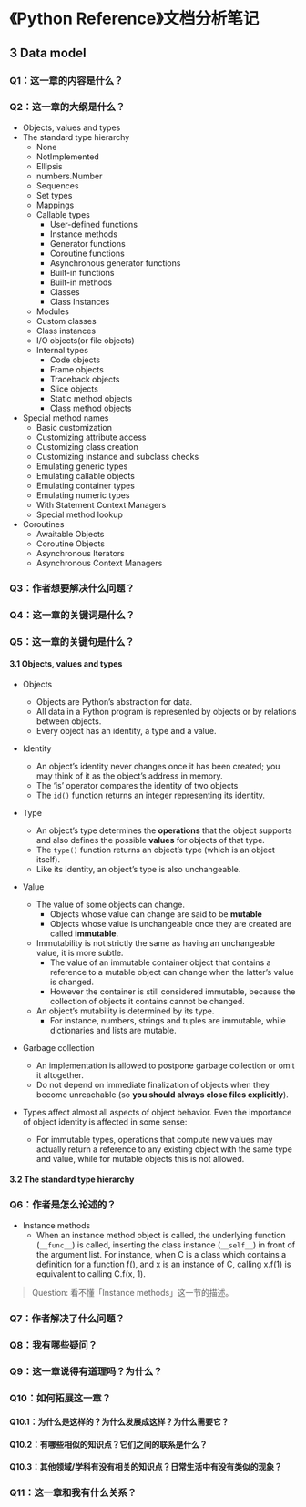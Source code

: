 # 《Python Reference》文档分析笔记

## 3 Data model

### Q1：这一章的内容是什么？

### Q2：这一章的大纲是什么？

- Objects, values and types
- The standard type hierarchy
  - None
  - NotImplemented
  - Ellipsis
  - numbers.Number
  - Sequences
  - Set types
  - Mappings
  - Callable types
    - User-defined functions
    - Instance methods
    - Generator functions
    - Coroutine functions
    - Asynchronous generator functions
    - Built-in functions
    - Built-in methods
    - Classes
    - Class Instances
  - Modules
  - Custom classes
  - Class instances
  - I/O objects(or file objects)
  - Internal types
    - Code objects
    - Frame objects
    - Traceback objects
    - Slice objects
    - Static method objects
    - Class method objects
- Special method names
  - Basic customization
  - Customizing attribute access
  - Customizing class creation
  - Customizing instance and subclass checks
  - Emulating generic types
  - Emulating callable objects
  - Emulating container types
  - Emulating numeric types
  - With Statement Context Managers
  - Special method lookup
- Coroutines
  - Awaitable Objects
  - Coroutine Objects
  - Asynchronous Iterators
  - Asynchronous Context Managers

### Q3：作者想要解决什么问题？

### Q4：这一章的关键词是什么？

### Q5：这一章的关键句是什么？

#### 3.1 Objects, values and types

- Objects
  - Objects are Python’s abstraction for data.
  - All data in a Python program is represented by objects or by relations between objects.
  - Every object has an identity, a type and a value.

- Identity
  - An object’s identity never changes once it has been created; you may think of it as the object’s address in memory.
  - The ‘is’ operator compares the identity of two objects
  - The `id()` function returns an integer representing its identity.

- Type
  - An object’s type determines the **operations** that the object supports and also defines the possible **values** for objects of that type.
  - The `type()` function returns an object’s type (which is an object itself).
  - Like its identity, an object’s type is also unchangeable.

- Value
  - The value of some objects can change.
    - Objects whose value can change are said to be **mutable**
    - Objects whose value is unchangeable once they are created are called **immutable**.
  - Immutability is not strictly the same as having an unchangeable value, it is more subtle.
    - The value of an immutable container object that contains a reference to a mutable object can change when the latter’s value is changed.
    - However the container is still considered immutable, because the collection of objects it contains cannot be changed. 
  - An object’s mutability is determined by its type.
    - For instance, numbers, strings and tuples are immutable, while dictionaries and lists are mutable.

- Garbage collection
  - An implementation is allowed to postpone garbage collection or omit it altogether.
  - Do not depend on immediate finalization of objects when they become unreachable (so **you should always close files explicitly**).

- Types affect almost all aspects of object behavior. Even the importance of object identity is affected in some sense:
  - For immutable types, operations that compute new values may actually return a reference to any existing object with the same type and value, while for mutable objects this is not allowed.

#### 3.2 The standard type hierarchy

### Q6：作者是怎么论述的？

- Instance methods
  - When an instance method object is called, the underlying function (`__func__`) is called, inserting the class instance (`__self__`) in front of the argument list. For instance, when C is a class which contains a definition for a function f(), and x is an instance of C, calling x.f(1) is equivalent to calling C.f(x, 1).

> Question: 看不懂「Instance methods」这一节的描述。

### Q7：作者解决了什么问题？

### Q8：我有哪些疑问？

### Q9：这一章说得有道理吗？为什么？

### Q10：如何拓展这一章？

#### Q10.1：为什么是这样的？为什么发展成这样？为什么需要它？

#### Q10.2：有哪些相似的知识点？它们之间的联系是什么？

#### Q10.3：其他领域/学科有没有相关的知识点？日常生活中有没有类似的现象？

### Q11：这一章和我有什么关系？

